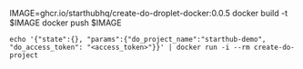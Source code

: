 IMAGE=ghcr.io/starthubhq/create-do-droplet-docker:0.0.5
docker build -t $IMAGE
docker push $IMAGE

```docker build -t create-do-project .
echo '{"state":{}, "params":{"do_project_name":"starthub-demo", "do_access_token": "<access_token>"}}' | docker run -i --rm create-do-project
```